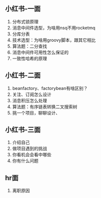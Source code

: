 ## 小红书-一面
1. 分布式锁原理
2. 消息中间件选型，为啥用nsq不用rocketmq
3. 分库分表
4. 技术选型：为啥用groovy脚本，跟其它相比
5. 算法题：二分查找
6. 消息中间件可用性怎么保证的
7. 一致性哈希的原理

## 小红书-二面
1. beanfactory、factorybean有啥区别？
2. 关注、订阅怎么设计
3. 消息积压怎么处理
4. 算法题：有序链表转换二叉搜索树
5. 挑一个项目，聊聊设计、

## 小红书-三面
1. 介绍自己
2. 做项目遇到的挑战
3. 你看机会会看中哪些
4. 你有什么问题

## hr面
1. 离职原因
